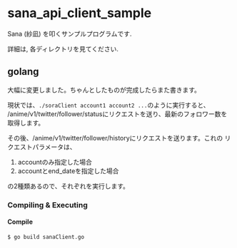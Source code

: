 sana\_api\_client\_sample
=========================

Sana (紗凪) を叩くサンプルプログラムです.

詳細は, 各ディレクトリを見てください.

golang
------

大幅に変更しました。ちゃんとしたものが完成したらまた書きます。

現状では、`./soraClient account1 account2 ...`のように実行すると、
/anime/v1/twitter/follower/statusにリクエストを送り、最新のフォロワー数を
取得します。

その後、/anime/v1/twitter/follower/historyにリクエストを送ります。これの
リクエストパラメータは、

1. accountのみ指定した場合
2. accountとend_dateを指定した場合

の2種類あるので、それぞれを実行します。

### Compiling & Executing

#### Compile

```
$ go build sanaClient.go
```
